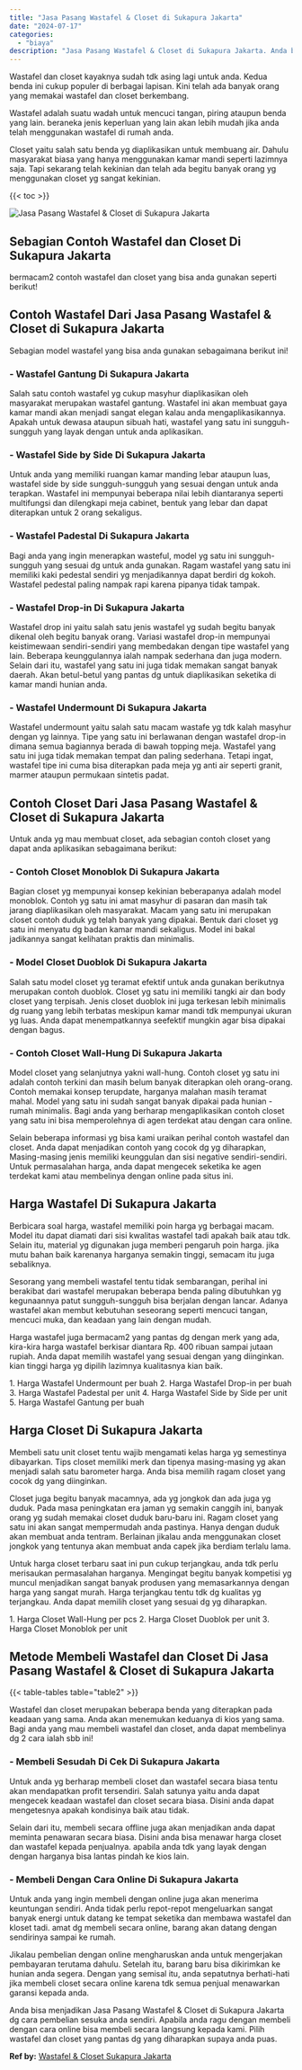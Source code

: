 ```yaml
---
title: "Jasa Pasang Wastafel & Closet di Sukapura Jakarta"
date: "2024-07-17"
categories: 
  - "biaya"
description: "Jasa Pasang Wastafel & Closet di Sukapura Jakarta. Anda bisa menjadikan Jasa Pasang Wastafel & Closet di Sukapura Jakarta dg cara pembelian sesuka anda sendi..."
---
```


Wastafel dan closet kayaknya sudah tdk asing lagi untuk anda. Kedua benda ini cukup populer di berbagai lapisan. Kini telah ada banyak orang yang memakai wastafel dan closet berkembang.

Wastafel adalah suatu wadah untuk mencuci tangan, piring ataupun benda yang lain. beraneka jenis keperluan yang lain akan lebih mudah jika anda telah menggunakan wastafel di rumah anda.

Closet yaitu salah satu benda yg diaplikasikan untuk membuang air. Dahulu masyarakat biasa yang hanya menggunakan kamar mandi seperti lazimnya saja. Tapi sekarang telah kekinian dan telah ada begitu banyak orang yg menggunakan closet yg sangat kekinian.

{{< toc >}}

![Jasa Pasang Wastafel & Closet di Sukapura Jakarta](/images/wastafel-closet-murah29.png)

## Sebagian Contoh Wastafel dan Closet Di Sukapura Jakarta

bermacam2 contoh wastafel dan closet yang bisa anda gunakan seperti berikut!

## Contoh Wastafel Dari Jasa Pasang Wastafel & Closet di Sukapura Jakarta

Sebagian model wastafel yang bisa anda gunakan sebagaimana berikut ini!

### \- Wastafel Gantung Di Sukapura Jakarta

Salah satu contoh wastafel yg cukup masyhur diaplikasikan oleh masyarakat merupakan wastafel gantung. Wastafel ini akan membuat gaya kamar mandi akan menjadi sangat elegan kalau anda mengaplikasikannya. Apakah untuk dewasa ataupun sibuah hati, wastafel yang satu ini sungguh-sungguh yang layak dengan untuk anda aplikasikan.

### \- Wastafel Side by Side Di Sukapura Jakarta

Untuk anda yang memiliki ruangan kamar manding lebar ataupun luas, wastafel side by side sungguh-sungguh yang sesuai dengan untuk anda terapkan. Wastafel ini mempunyai beberapa nilai lebih diantaranya seperti multifungsi dan dilengkapi meja cabinet, bentuk yang lebar dan dapat diterapkan untuk 2 orang sekaligus.

### \- Wastafel Padestal Di Sukapura Jakarta

Bagi anda yang ingin menerapkan wasteful, model yg satu ini sungguh-sungguh yang sesuai dg untuk anda gunakan. Ragam wastafel yang satu ini memiliki kaki pedestal sendiri yg menjadikannya dapat berdiri dg kokoh. Wastafel pedestal paling nampak rapi karena pipanya tidak tampak.

### \- Wastafel Drop-in Di Sukapura Jakarta

Wastafel drop ini yaitu salah satu jenis wastafel yg sudah begitu banyak dikenal oleh begitu banyak orang. Variasi wastafel drop-in mempunyai keistimewaan sendiri-sendiri yang membedakan dengan tipe wastafel yang lain. Beberapa keunggulannya ialah nampak sederhana dan juga modern. Selain dari itu, wastafel yang satu ini juga tidak memakan sangat banyak daerah. Akan betul-betul yang pantas dg untuk diaplikasikan seketika di kamar mandi hunian anda.

### \- Wastafel Undermount Di Sukapura Jakarta

Wastafel undermount yaitu salah satu macam wastafe yg tdk kalah masyhur dengan yg lainnya. Tipe yang satu ini berlawanan dengan wastafel drop-in dimana semua bagiannya berada di bawah topping meja. Wastafel yang satu ini juga tidak memakan tempat dan paling sederhana. Tetapi ingat, wastafel tipe ini cuma bisa diterapkan pada meja yg anti air seperti granit, marmer ataupun permukaan sintetis padat.

## Contoh Closet Dari Jasa Pasang Wastafel & Closet di Sukapura Jakarta

Untuk anda yg mau membuat closet, ada sebagian contoh closet yang dapat anda aplikasikan sebagaimana berikut:

### \- Contoh Closet Monoblok Di Sukapura Jakarta

Bagian closet yg mempunyai konsep kekinian beberapanya adalah model monoblok. Contoh yg satu ini amat masyhur di pasaran dan masih tak jarang diaplikasikan oleh masyarakat. Macam yang satu ini merupakan closet contoh duduk yg telah banyak yang dipakai. Bentuk dari closet yg satu ini menyatu dg badan kamar mandi sekaligus. Model ini bakal jadikannya sangat kelihatan praktis dan minimalis.

### \- Model Closet Duoblok Di Sukapura Jakarta

Salah satu model closet yg teramat efektif untuk anda gunakan berikutnya merupakan contoh duoblok. Closet yg satu ini memiliki tangki air dan body closet yang terpisah. Jenis closet duoblok ini juga terkesan lebih minimalis dg ruang yang lebih terbatas meskipun kamar mandi tdk mempunyai ukuran yg luas. Anda dapat menempatkannya seefektif mungkin agar bisa dipakai dengan bagus.

### \- Contoh Closet Wall-Hung Di Sukapura Jakarta

Model closet yang selanjutnya yakni wall-hung. Contoh closet yg satu ini adalah contoh terkini dan masih belum banyak diterapkan oleh orang-orang. Contoh memakai konsep terupdate, harganya malahan masih teramat mahal. Model yang satu ini sudah sangat banyak dipakai pada hunian - rumah minimalis. Bagi anda yang berharap mengaplikasikan contoh closet yang satu ini bisa memperolehnya di agen terdekat atau dengan cara online.

Selain beberapa informasi yg bisa kami uraikan perihal contoh wastafel dan closet. Anda dapat menjadikan contoh yang cocok dg yg diharapkan, Masing-masing jenis memiliki keunggulan dan sisi negative sendiri-sendiri. Untuk permasalahan harga, anda dapat mengecek seketika ke agen terdekat kami atau membelinya dengan online pada situs ini.

## Harga Wastafel Di Sukapura Jakarta

Berbicara soal harga, wastafel memiliki poin harga yg berbagai macam. Model itu dapat diamati dari sisi kwalitas wastafel tadi apakah baik atau tdk. Selain itu, material yg digunakan juga memberi pengaruh poin harga. jika mutu bahan baik karenanya harganya semakin tinggi, semacam itu juga sebaliknya.

Sesorang yang membeli wastafel tentu tidak sembarangan, perihal ini berakibat dari wastafel merupakan beberapa benda paling dibutuhkan yg kegunaannya patut sungguh-sungguh bisa berjalan dengan lancar. Adanya wastafel akan membut kebutuhan seseorang seperti mencuci tangan, mencuci muka, dan keadaan yang lain dengan mudah.

Harga wastafel juga bermacam2 yang pantas dg dengan merk yang ada, kira-kira harga wastafel berkisar diantara Rp. 400 ribuan sampai jutaan rupiah. Anda dapat memilih wastafel yang sesuai dengan yang diinginkan. kian tinggi harga yg dipilih lazimnya kualitasnya kian baik.

1\. Harga Wastafel Undermount per buah 2. Harga Wastafel Drop-in per buah 3. Harga Wastafel Padestal per unit 4. Harga Wastafel Side by Side per unit 5. Harga Wastafel Gantung per buah

## Harga Closet Di Sukapura Jakarta

Membeli satu unit closet tentu wajib mengamati kelas harga yg semestinya dibayarkan. Tips closet memiliki merk dan tipenya masing-masing yg akan menjadi salah satu barometer harga. Anda bisa memilih ragam closet yang cocok dg yang diinginkan.

Closet juga begitu banyak macamnya, ada yg jongkok dan ada juga yg duduk. Pada masa peningkatan era jaman yg semakin canggih ini, banyak orang yg sudah memakai closet duduk baru-baru ini. Ragam closet yang satu ini akan sangat mempermudah anda pastinya. Hanya dengan duduk akan membuat anda tentram. Berlainan jikalau anda menggunakan closet jongkok yang tentunya akan membuat anda capek jika berdiam terlalu lama.

Untuk harga closet terbaru saat ini pun cukup terjangkau, anda tdk perlu merisaukan permasalahan harganya. Mengingat begitu banyak kompetisi yg muncul menjadikan sangat banyak produsen yang memasarkannya dengan harga yang sangat murah. Harga terjangkau tentu tdk dg kualitas yg terjangkau. Anda dapat memilih closet yang sesuai dg yg diharapkan.

1\. Harga Closet Wall-Hung per pcs 2. Harga Closet Duoblok per unit 3. Harga Closet Monoblok per unit

## Metode Membeli Wastafel dan Closet Di Jasa Pasang Wastafel & Closet di Sukapura Jakarta

{{< table-tables table="table2" >}}

Wastafel dan closet merupakan beberapa benda yang diterapkan pada keadaan yang sama. Anda akan menemukan keduanya di kios yang sama. Bagi anda yang mau membeli wastafel dan closet, anda dapat membelinya dg 2 cara ialah sbb ini!

### \- Membeli Sesudah Di Cek Di Sukapura Jakarta

Untuk anda yg berharap membeli closet dan wastafel secara biasa tentu akan mendapatkan profit tersendiri. Salah satunya yaitu anda dapat mengecek keadaan wastafel dan closet secara biasa. Disini anda dapat mengetesnya apakah kondisinya baik atau tidak.

Selain dari itu, membeli secara offline juga akan menjadikan anda dapat meminta penawaran secara biasa. Disini anda bisa menawar harga closet dan wastafel kepada penjualnya. apabila anda tdk yang layak dengan dengan harganya bisa lantas pindah ke kios lain.

### \- Membeli Dengan Cara Online Di Sukapura Jakarta

Untuk anda yang ingin membeli dengan online juga akan menerima keuntungan sendiri. Anda tidak perlu repot-repot mengeluarkan sangat banyak energi untuk datang ke tempat seketika dan membawa wastafel dan kloset tadi. amat dg membeli secara online, barang akan datang dengan sendirinya sampai ke rumah.

Jikalau pembelian dengan online mengharuskan anda untuk mengerjakan pembayaran terutama dahulu. Setelah itu, barang baru bisa dikirimkan ke hunian anda segera. Dengan yang semisal itu, anda sepatutnya berhati-hati jika membeli closet secara online karena tdk semua penjual menawarkan garansi kepada anda.

Anda bisa menjadikan Jasa Pasang Wastafel & Closet di Sukapura Jakarta dg cara pembelian sesuka anda sendiri. Apabila anda ragu dengan membeli dengan cara online bisa membeli secara langsung kepada kami. Pilih wastafel dan closet yang pantas dg yang diharapkan supaya anda puas.

**Ref by:** [Wastafel & Closet Sukapura Jakarta](https://id.wikipedia.org/wiki/Wastafel)

